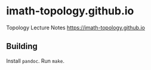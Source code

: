 # imath-topology.github.io

Topology Lecture Notes https://imath-topology.github.io

## Building

Install `pandoc`. Run `make`.
